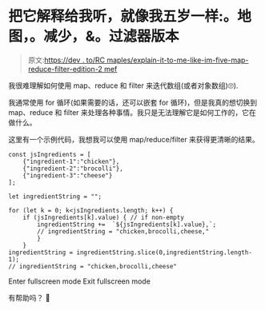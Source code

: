 # 把它解释给我听，就像我五岁一样:。地图，。减少，&。过滤器版本

> 原文:[https://dev . to/RC maples/explain-it-to-me-like-im-five-map-reduce-filter-edition-2 mef](https://dev.to/rcmaples/explain-it-to-me-like-im-five-map-reduce--filter-edition-2mef)

我很难理解如何使用 map、reduce 和 filter 来迭代数组(或者对象数组)🙄).

我通常使用 for 循环(如果需要的话，还可以嵌套 for 循环)，但是我真的想切换到 map、reduce 和 filter 来处理各种事情。我只是无法理解它是如何工作的，它在做什么。

这里有一个示例代码，我想我可以使用 map/reduce/filter 来获得更清晰的结果。

```
const jsIngredients = [
    {"ingredient-1":"chicken"},
    {"ingredient-2":"brocolli"},
    {"ingredient-3":"cheese"}
];

let ingredientString = "";

for (let k = 0; k<jsIngredients.length; k++) { 
    if (jsIngredients[k].value) { // if non-empty
        ingredientString +=  `${jsIngredients[k].value},`;
        // ingredientString = "chicken,brocolli,cheese," 
        }
    }
ingredientString = ingredientString.slice(0,ingredientString.length-1);
// ingredientString = "chicken,brocolli,cheese" 
```

Enter fullscreen mode Exit fullscreen mode

有帮助吗？
🍻